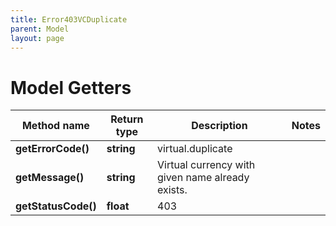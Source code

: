 ```yaml
---
title: Error403VCDuplicate
parent: Model
layout: page
---
```


# Model Getters

Method name | Return type | Description | Notes
------------ | ------------- | ------------- | -------------
**getErrorCode()** | **string** | virtual.duplicate |
**getMessage()** | **string** | Virtual currency with given name already exists. |
**getStatusCode()** | **float** | 403 |


